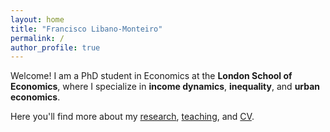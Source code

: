 ```yaml
---
layout: home
title: "Francisco Libano-Monteiro"
permalink: /
author_profile: true
---
```


Welcome! I am a PhD student in Economics at the **London School of Economics**, where I specialize in **income dynamics**, **inequality**, and **urban economics**.

Here you'll find more about my [research](/research/), [teaching](/teaching/), and [CV](/files/CV_FranciscoLibanoMonteiro_20250502.pdf).